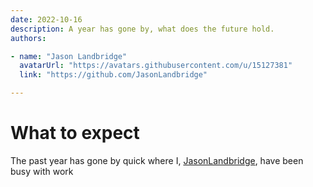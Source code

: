 ```yaml
---
date: 2022-10-16
description: A year has gone by, what does the future hold.
authors:

- name: "Jason Landbridge"
  avatarUrl: "https://avatars.githubusercontent.com/u/15127381"
  link: "https://github.com/JasonLandbridge"

---
```


# What to expect

The past year has gone by quick where I, [JasonLandbridge](https://github.com/JasonLandbridge), have been busy with work 
